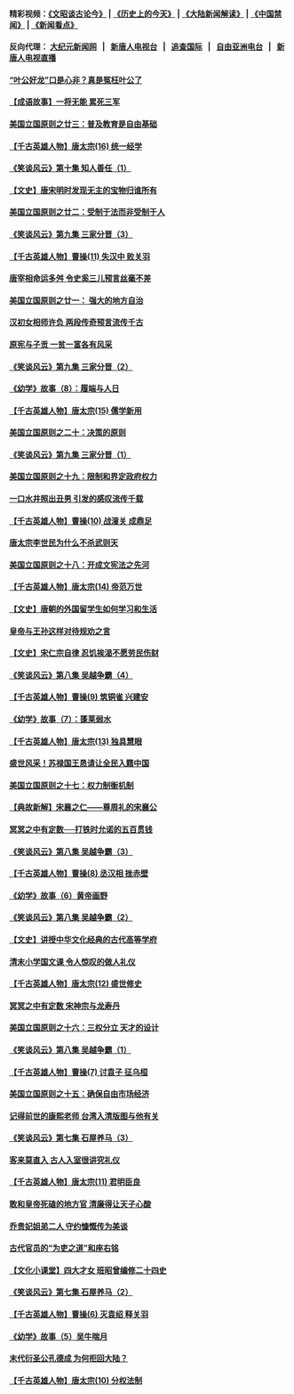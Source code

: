 #### 精彩视频：[《文昭谈古论今》](http://107.191.53.159/wenzhao) | [《历史上的今天》](http://107.191.53.159/today-in-history) | [《大陆新闻解读》](http://107.191.53.159/ntdtv-comedy) | [《中国禁闻》](http://107.191.53.159/ntdtv-news) | [《新闻看点》](http://107.191.53.159/news-insight) 

 #### 反向代理： [大纪元新闻网](http://107.191.53.159:10080/) &nbsp;&nbsp;|&nbsp;&nbsp; [新唐人电视台](http://107.191.53.159:8000/) &nbsp;&nbsp;|&nbsp;&nbsp; [追查国际](http://107.191.53.159:10010/) &nbsp;&nbsp;|&nbsp;&nbsp; [自由亚洲电台](http://107.191.53.159:9800/) &nbsp;&nbsp;|&nbsp;&nbsp; [新唐人电视直播](http://107.191.53.159/) 

#### [“叶公好龙”口是心非？真是冤枉叶公了](../pages/nsc975/n11008777.md?t=02171347) 

#### [【成语故事】一将无能 累死三军](../pages/nsc975/n11046538.md?t=02171347) 

#### [美国立国原则之廿三：普及教育是自由基础](../pages/nsc975/n11044655.md?t=02171347) 

#### [【千古英雄人物】唐太宗(16) 统一经学](../pages/nsc975/n8046259.md?t=02171347) 

#### [《笑谈风云》第十集 知人善任（1）](../pages/nsc975/n11032532.md?t=02171347) 

#### [【文史】唐宋明时发现无主的宝物归谁所有](../pages/nsc975/n11036075.md?t=02171347) 

#### [美国立国原则之廿二：受制于法而非受制于人](../pages/nsc975/n11038266.md?t=02171347) 

#### [《笑谈风云》第九集 三家分晋（3）](../pages/nsc975/n11028646.md?t=02171347) 

#### [【千古英雄人物】曹操(11) 失汉中 败关羽](../pages/nsc975/n7783328.md?t=02171347) 

#### [唐宰相命运多舛 令史奚三儿预言丝毫不差](../pages/nsc975/n334750.md?t=02171347) 

#### [美国立国原则之廿一： 强大的地方自治](../pages/nsc975/n11036069.md?t=02171347) 

#### [汉初女相师许负 两段传奇预言流传千古](../pages/nsc975/n11035453.md?t=02171347) 

#### [原宪与子贡 一贫一富各有风采](../pages/nsc975/n11013094.md?t=02171347) 

#### [《笑谈风云》第九集 三家分晋（2）](../pages/nsc975/n11028610.md?t=02171347) 

#### [《幼学》故事（8）：履端与人日](../pages/nsc975/n10990550.md?t=02171347) 

#### [【千古英雄人物】唐太宗(15) 儒学新用](../pages/nsc975/n8046225.md?t=02171347) 

#### [美国立国原则之二十：决策的原则](../pages/nsc975/n11034691.md?t=02171347) 

#### [《笑谈风云》第九集 三家分晋（1）](../pages/nsc975/n11028591.md?t=02171347) 

#### [美国立国原则之十九：限制和界定政府权力](../pages/nsc975/n11023895.md?t=02171347) 

#### [一口水井照出丑男 引发的感叹流传千载](../pages/nsc975/n11004598.md?t=02171347) 

#### [【千古英雄人物】曹操(10) 战潼关 成鼎足](../pages/nsc975/n7779963.md?t=02171347) 

#### [唐太宗李世民为什么不杀武则天](../pages/nsc975/n11034040.md?t=02171347) 

#### [美国立国原则之十八：开成文宪法之先河](../pages/nsc975/n11008526.md?t=02171347) 

#### [【千古英雄人物】唐太宗(14) 帝范万世](../pages/nsc975/n8034234.md?t=02171347) 

#### [【文史】唐朝的外国留学生如何学习和生活](../pages/nsc975/n11010825.md?t=02171347) 

#### [皇帝与王孙这样对待规劝之言](../pages/nsc975/n10994666.md?t=02171347) 

#### [【文史】宋仁宗自律 忍饥挨渴不愿劳民伤财](../pages/nsc975/n10997349.md?t=02171347) 

#### [《笑谈风云》第八集 吴越争霸（4）](../pages/nsc975/n11010924.md?t=02171347) 

#### [【千古英雄人物】曹操(9) 筑铜雀 兴建安](../pages/nsc975/n7662497.md?t=02171347) 

#### [《幼学》故事（7）：蓬莱弱水](../pages/nsc975/n10990547.md?t=02171347) 

#### [【千古英雄人物】唐太宗(13) 独具慧眼](../pages/nsc975/n8034179.md?t=02171347) 

#### [盛世风采！苏禄国王恳请让全民入籍中国](../pages/nsc975/n10992284.md?t=02171347) 

#### [美国立国原则之十七：权力制衡机制](../pages/nsc975/n11002624.md?t=02171347) 

#### [【典故新解】宋襄之仁——尊周礼的宋襄公](../pages/nsc975/n11018653.md?t=02171347) 

#### [冥冥之中有定数──打铁时允诺的五百贯钱](../pages/nsc975/n334213.md?t=02171347) 

#### [《笑谈风云》第八集 吴越争霸（3）](../pages/nsc975/n11010889.md?t=02171347) 

#### [【千古英雄人物】曹操(8) 丞汉相 挫赤壁](../pages/nsc975/n7662490.md?t=02171347) 

#### [《幼学》故事（6）黄帝画野](../pages/nsc975/n10990546.md?t=02171347) 

#### [《笑谈风云》第八集 吴越争霸（2）](../pages/nsc975/n10996834.md?t=02171347) 

#### [【文史】讲授中华文化经典的古代高等学府](../pages/nsc975/n11003895.md?t=02171347) 

#### [清末小学国文课 令人惊叹的做人礼仪](../pages/nsc975/n10980226.md?t=02171347) 

#### [【千古英雄人物】唐太宗(12) 盛世修史](../pages/nsc975/n8034115.md?t=02171347) 

#### [冥冥之中有定数 宋神宗与龙寿丹](../pages/nsc975/n11008770.md?t=02171347) 

#### [美国立国原则之十六：三权分立 天才的设计](../pages/nsc975/n10991293.md?t=02171347) 

#### [《笑谈风云》第八集 吴越争霸（1）](../pages/nsc975/n10987751.md?t=02171347) 

#### [【千古英雄人物】曹操(7) 讨袁子 征乌桓](../pages/nsc975/n7662459.md?t=02171347) 

#### [美国立国原则之十五：确保自由市场经济](../pages/nsc975/n10957715.md?t=02171347) 

#### [记得前世的康熙老师 台湾入清版图与他有关](../pages/nsc975/n11004761.md?t=02171347) 

#### [《笑谈风云》第七集 石屋养马（3）](../pages/nsc975/n10964155.md?t=02171347) 

#### [客来莫直入 古人入室很讲究礼仪](../pages/nsc975/n11002636.md?t=02171347) 

#### [【千古英雄人物】唐太宗(11) 君明臣良](../pages/nsc975/n8030388.md?t=02171347) 

#### [敢和皇帝死磕的地方官 清廉得让天子心酸](../pages/nsc975/n10999336.md?t=02171347) 

#### [乔贵妃姐弟二人 守约慷慨传为美谈](../pages/nsc975/n10842491.md?t=02171347) 

#### [古代官员的“为吏之道”和座右铭](../pages/nsc975/n10989890.md?t=02171347) 

#### [【文化小课堂】四大才女 班昭曾编修二十四史](../pages/nsc975/n10996143.md?t=02171347) 

#### [《笑谈风云》第七集 石屋养马（2）](../pages/nsc975/n10964109.md?t=02171347) 

#### [【千古英雄人物】曹操(6) 灭袁绍 释关羽](../pages/nsc975/n7662436.md?t=02171347) 

#### [《幼学》故事（5）吴牛喘月](../pages/nsc975/n10806013.md?t=02171347) 

#### [末代衍圣公孔德成 为何拒回大陆？](../pages/nsc975/n10992548.md?t=02171347) 

#### [【千古英雄人物】唐太宗(10) 分权法制](../pages/nsc975/n8025970.md?t=02171347) 

